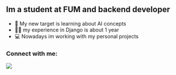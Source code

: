 ## Im a student at FUM and backend developer
- 🎯 My new target is learning about AI concepts
- 👨‍💻 my experience in Django is about 1 year
- 💻 Nowadays im working with my personal projects

### Connect with me:
[<a href="mailto:arghaei1380@gmail.com"><img src="https://img.shields.io/badge/Gmail-D14836?style=for-the-badge&logo=gmail&logoColor=white"/></a>](https://img.shields.io/badge/Gmail-D14836?style=for-the-badge&logo=gmail&logoColor=white)
